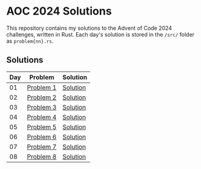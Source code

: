 # AOC 2024 Solutions

This repository contains my solutions to the Advent of Code 2024 challenges, written in Rust. Each day's solution is stored in the `/src/` folder as `problem{nn}.rs`.

## Solutions

| Day | Problem                                          | Solution                     |
| --- | ------------------------------------------------ | ---------------------------- |
| 01  | [Problem 1](https://adventofcode.com/2024/day/1) | [Solution](src/problem01.rs) |
| 02  | [Problem 2](https://adventofcode.com/2024/day/2) | [Solution](src/problem02.rs) |
| 03  | [Problem 3](https://adventofcode.com/2024/day/3) | [Solution](src/problem03.rs) |
| 04  | [Problem 4](https://adventofcode.com/2024/day/4) | [Solution](src/problem04.rs) |
| 05  | [Problem 5](https://adventofcode.com/2024/day/5) | [Solution](src/problem05.rs) |
| 06  | [Problem 6](https://adventofcode.com/2024/day/6) | [Solution](src/problem06.rs) |
| 07  | [Problem 7](https://adventofcode.com/2024/day/7) | [Solution](src/problem07.rs) |
| 08  | [Problem 8](https://adventofcode.com/2024/day/8) | [Solution](src/problem08.rs) |